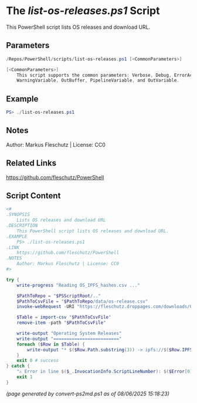 The *list-os-releases.ps1* Script
===========================

This PowerShell script lists OS releases and download URL.

Parameters
----------
```powershell
/Repos/PowerShell/scripts/list-os-releases.ps1 [<CommonParameters>]

[<CommonParameters>]
    This script supports the common parameters: Verbose, Debug, ErrorAction, ErrorVariable, WarningAction, 
    WarningVariable, OutBuffer, PipelineVariable, and OutVariable.
```

Example
-------
```powershell
PS> ./list-os-releases.ps1

```

Notes
-----
Author: Markus Fleschutz | License: CC0

Related Links
-------------
https://github.com/fleschutz/PowerShell

Script Content
--------------
```powershell
<#
.SYNOPSIS
	Lists OS releases and download URL
.DESCRIPTION
	This PowerShell script lists OS releases and download URL.
.EXAMPLE
	PS> ./list-os-releases.ps1
.LINK
	https://github.com/fleschutz/PowerShell
.NOTES
	Author: Markus Fleschutz | License: CC0
#>

try {
	write-progress "Reading OS_IPFS_hashes.csv ..."

	$PathToRepo = "$PSScriptRoot/.."
	$PathToCsvFile = "$PathToRepo/data/os-release.csv"
	invoke-webRequest -URI "https://fleschutz.droppages.com/downloads/OS_IPFS_hashes.csv" -outFile "$PathToCsvFile"

	$Table = import-csv "$PathToCsvFile"
	remove-item -path "$PathToCsvFile"

	write-output "Operating System Releases"
	write-output "========================="
	foreach ($Row in $Table) {
		write-output "* $($Row.Path.substring(3)) -> ipfs://$($Row.IPFS)"
	}
	exit 0 # success
} catch {
	"⚠️ Error in line $($_.InvocationInfo.ScriptLineNumber): $($Error[0])"
	exit 1
}
```

*(page generated by convert-ps2md.ps1 as of 08/06/2025 15:18:23)*
